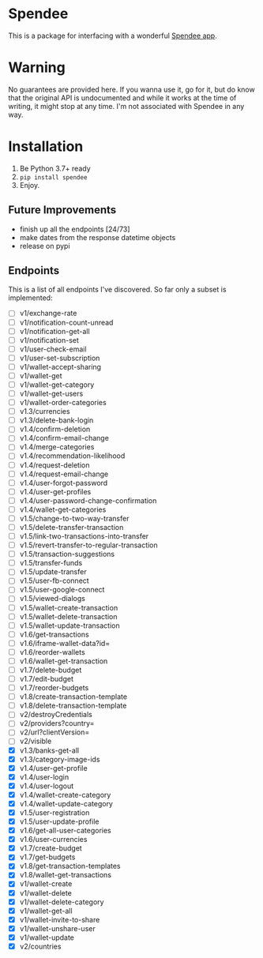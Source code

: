 # Spendee

This is a package for interfacing with a wonderful [Spendee app](https://www.spendee.com/).

# Warning

No guarantees are provided here. If you wanna use it, go for it, but do know that the original API is undocumented and while it works at the time of writing, it might stop at any time. I'm not associated with Spendee in any way.

# Installation

1. Be Python 3.7+ ready
2. `pip install spendee`
3. Enjoy.

## Future Improvements

- finish up all the endpoints [24/73]
- make dates from the response datetime objects
- release on pypi

## Endpoints

This is a list of all endpoints I've discovered. So far only a subset is implemented:

- [ ] v1/exchange-rate
- [ ] v1/notification-count-unread
- [ ] v1/notification-get-all
- [ ] v1/notification-set
- [ ] v1/user-check-email
- [ ] v1/user-set-subscription
- [ ] v1/wallet-accept-sharing
- [ ] v1/wallet-get
- [ ] v1/wallet-get-category
- [ ] v1/wallet-get-users
- [ ] v1/wallet-order-categories
- [ ] v1.3/currencies
- [ ] v1.3/delete-bank-login
- [ ] v1.4/confirm-deletion
- [ ] v1.4/confirm-email-change
- [ ] v1.4/merge-categories
- [ ] v1.4/recommendation-likelihood
- [ ] v1.4/request-deletion
- [ ] v1.4/request-email-change
- [ ] v1.4/user-forgot-password
- [ ] v1.4/user-get-profiles
- [ ] v1.4/user-password-change-confirmation
- [ ] v1.4/wallet-get-categories
- [ ] v1.5/change-to-two-way-transfer
- [ ] v1.5/delete-transfer-transaction
- [ ] v1.5/link-two-transactions-into-transfer
- [ ] v1.5/revert-transfer-to-regular-transaction
- [ ] v1.5/transaction-suggestions
- [ ] v1.5/transfer-funds
- [ ] v1.5/update-transfer
- [ ] v1.5/user-fb-connect
- [ ] v1.5/user-google-connect
- [ ] v1.5/viewed-dialogs
- [ ] v1.5/wallet-create-transaction
- [ ] v1.5/wallet-delete-transaction
- [ ] v1.5/wallet-update-transaction
- [ ] v1.6/get-transactions
- [ ] v1.6/iframe-wallet-data?id=
- [ ] v1.6/reorder-wallets
- [ ] v1.6/wallet-get-transaction
- [ ] v1.7/delete-budget
- [ ] v1.7/edit-budget
- [ ] v1.7/reorder-budgets
- [ ] v1.8/create-transaction-template
- [ ] v1.8/delete-transaction-template
- [ ] v2/destroyCredentials
- [ ] v2/providers?country=
- [ ] v2/url?clientVersion=
- [ ] v2/visible
- [X] v1.3/banks-get-all
- [X] v1.3/category-image-ids
- [X] v1.4/user-get-profile
- [X] v1.4/user-login
- [X] v1.4/user-logout
- [X] v1.4/wallet-create-category
- [X] v1.4/wallet-update-category
- [X] v1.5/user-registration
- [X] v1.5/user-update-profile
- [X] v1.6/get-all-user-categories
- [X] v1.6/user-currencies
- [X] v1.7/create-budget
- [X] v1.7/get-budgets
- [X] v1.8/get-transaction-templates
- [X] v1.8/wallet-get-transactions
- [X] v1/wallet-create
- [X] v1/wallet-delete
- [X] v1/wallet-delete-category
- [X] v1/wallet-get-all
- [X] v1/wallet-invite-to-share
- [X] v1/wallet-unshare-user
- [X] v1/wallet-update
- [X] v2/countries
